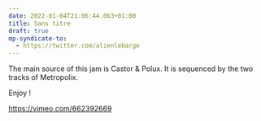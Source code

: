 ```yaml
---
date: 2022-01-04T21:06:44.063+01:00
title: Sans titre
draft: true
mp-syndicate-to:
  - https://twitter.com/alienlebarge
---
```

The main source of this jam is Castor & Polux. It is sequenced by the two tracks of Metropolix.

Enjoy !

https://vimeo.com/662392669
